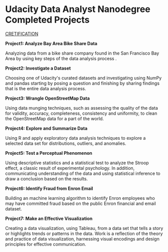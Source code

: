 # Udacity Data Analyst Nanodegree Completed Projects

[CRETIFICATION](https://github.com/serdarozsoy/udacity-data-analyst-nanodegree/blob/master/Udacity_Data_Analyst_Nanodegree.pdf)

**Project1: Analyze Bay Area Bike Share Data**

Analyzing data from a bike share company found in the San Francisco Bay Area by using key steps of the data analysis process . 

**Project2: Investigate a Dataset**

Choosing one of Udacity's curated datasets and investigating using NumPy and pandas starting by posing a question and finishing by sharing findings that is the entire data analysis process.

**Project3: Wrangle OpenStreetMap Data**

Using data munging techniques, such as assessing the quality of the data for validity,
accuracy, completeness, consistency and uniformity, to clean the OpenStreetMap data for a part of the
world.

**Project4: Explore and Summarize Data**

Using R and apply exploratory data analysis techniques to explore a selected data set for
distributions, outliers, and anomalies.

**Project5: Test a Perceptual Phenomenon**

Using descriptive statistics and a statistical test to analyze the Stroop effect, a classic
result of experimental psychology. In addition, communicating understanding of the data and using statistical
inference to draw a conclusion based on the results.

**Project6: Identify Fraud from Enron Email**

Building an machine learning algorithm to identify Enron employees who may have committed fraud based on the public Enron financial and email dataset.

**Project7: Make an Effective Visualization**

Creating a data visualization, using Tableau, from a data set that tells a story or highlights
trends or patterns in the data. Work is a reflection of the theory and practice of data
visualization, harnessing visual encodings and design principles for effective communication.
